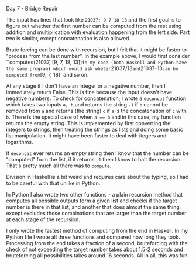 Day 7 - Bridge Repair

The input has lines that look like `21037: 9 7 18 13` and the first goal is to figure out whether the first number can be computed from the rest using addition and multiplication with evaluation happening from the left side. Part two is similar, except concatenation is also allowed.

Brute forcing can be done with recursion, but I felt that it might be faster to "process from the last number". In the example above, I would first consider ``computes(21037, [9, 7, 18, 13])` in my code (both Haskell and Python have the same program) which would ask wheter `21037/13` and `21037-13` can be computed from `[9, 7, 18]` and so on.

At any stage if I don't have an integer or a negative number, then I immediately return False. This is fine because the input doesn't have negative numbers. To check for concatenation, I wrote a `deconcat` function which takes two inputs `a, b` and returns the string `-1` if `b` cannot be removed from `a` and returns (the string) `c` if `a` is the concatenation of `c` with `b`. There is the special case of when `a == b` and in this case, my function returns the empty string. This is implemented by first converting the integers to strings, then treating the strings as lists and doing some basic list manipulation. It might have been faster to deal with itegers and logarithms.

If `deconcat` ever returns an empty string then I know that the number can be "computed" from the list, if it returns `-1` then I know to halt the recursion. That's pretty much all there was to `compute`.

Division in Haskell is a bit weird and requires care about the typing, so I had to be careful with that unlike in Python.

In Python I also wrote two other functions - a plain recursion method that computes all possible outputs form a given list and checks if the target number is there in that list, and another that does almost the same thing, except excludes those combinations that are larger than the target number at each stage of the recursion.

I only wrote the fastest method of computing from the end in Haskell. In my Python file I wrote all three functions and compared how long they took. Processing from the end takes a fraction of a second, bruteforcing with the check of not exceeding the target number takes about 1.5-2 seconds and bruteforcing all possibilities takes around 16 seconds. All in all, this was fun.
